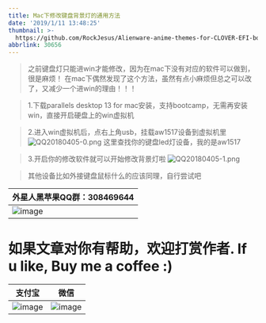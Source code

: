 ```yaml
---
title: Mac下修改键盘背景灯的通用方法
date: '2019/1/11 13:48:25'
thumbnail: >-
  https://github.com/RockJesus/Alienware-anime-themes-for-CLOVER-EFI-bootloader/blob/master/screenshots/sea.gif?raw=true
abbrlink: 30656
---
```


>之前键盘灯只能进win才能修改，因为在mac下没有对应的软件可以做到，很是麻烦！
在mac下偶然发现了这个方法，虽然有点小麻烦但总之可以改了，又减少一个进win的理由！！！

>1.下载parallels desktop 13 for mac安装，支持bootcamp，无需再安装win，直接开启硬盘上的win虚拟机

>2.进入win虚拟机后，点右上角usb，挂载aw1517设备到虚拟机里
![QQ20180405-0.png](http://upload-images.jianshu.io/upload_images/15836855-ecce0b1c1855d496.png?imageMogr2/auto-orient/strip%7CimageView2/2/w/1240 "QQ20180405-0.png")
这里查找你的键盘led灯设备，我的是aw1517

>3.开启你的修改软件就可以开始修改背景灯啦
![QQ20180405-1.png](http://upload-images.jianshu.io/upload_images/15836855-9f7fd141d981a4a4.png?imageMogr2/auto-orient/strip%7CimageView2/2/w/1240 "QQ20180405-1.png")



>其他设备比如外接键盘鼠标什么的应该同理，自行尝试吧


| 外星人黑苹果QQ群：308469644                                                                                                                                                              | 
| ----------------------------------------------------------   | 
| ![image](https://github.com/RockJesus/Alienware-17-R4-Dual-GPU-MacOS-Mojave-10.14-Hackintosh/blob/master/qq.png?raw=true) |


# 如果文章对你有帮助，欢迎打赏作者. If u like, Buy me a coffee  :)
| 支付宝                                                                                                                                                              | 微信                                               |
| ----------------------------------------------------------   | ---------------------------------------------------- |
| ![image](/img/zfb.png) | ![image](/img/wx.png) | 
